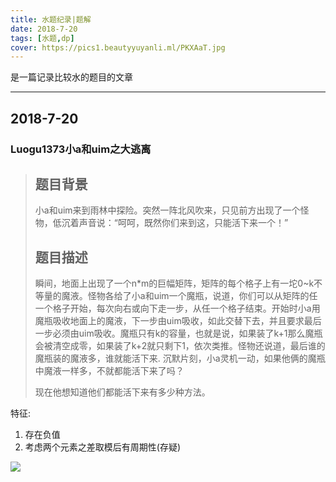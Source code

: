 ```yaml
---
title: 水题纪录|题解
date: 2018-7-20
tags: [水题,dp]
cover: https://pics1.beautyyuyanli.ml/PKXAaT.jpg
---
```


是一篇记录比较水的题目的文章

***

## 2018-7-20

### Luogu1373小a和uim之大逃离

> ## 题目背景
>
> 小a和uim来到雨林中探险。突然一阵北风吹来，只见前方出现了一个怪物，低沉着声音说：“呵呵，既然你们来到这，只能活下来一个！”
>
> ## 题目描述
>
> 瞬间，地面上出现了一个n*m的巨幅矩阵，矩阵的每个格子上有一坨0~k不等量的魔液。怪物各给了小a和uim一个魔瓶，说道，你们可以从矩阵的任一个格子开始，每次向右或向下走一步，从任一个格子结束。开始时小a用魔瓶吸收地面上的魔液，下一步由uim吸收，如此交替下去，并且要求最后一步必须由uim吸收。魔瓶只有k的容量，也就是说，如果装了k+1那么魔瓶会被清空成零，如果装了k+2就只剩下1，依次类推。怪物还说道，最后谁的魔瓶装的魔液多，谁就能活下来. 沉默片刻，小a灵机一动，如果他俩的魔瓶中魔液一样多，不就都能活下来了吗？
>
> 现在他想知道他们都能活下来有多少种方法。

特征:

1. 存在负值
2. 考虑两个元素之差取模后有周期性(存疑)



![](https://pics1.beautyyuyanli.ml/PKXAaT.jpg)